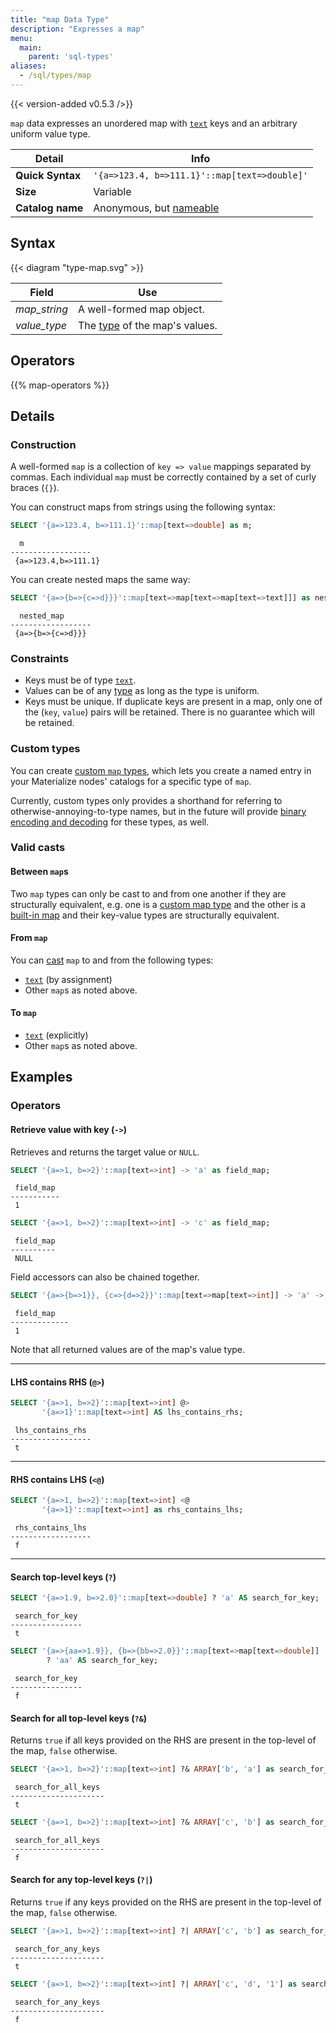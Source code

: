 ```yaml
---
title: "map Data Type"
description: "Expresses a map"
menu:
  main:
    parent: 'sql-types'
aliases:
  - /sql/types/map
---
```


{{< version-added v0.5.3 />}}

`map` data expresses an unordered map with [`text`](../text) keys and an
arbitrary uniform value type.

Detail | Info
-------|------
**Quick Syntax** | `'{a=>123.4, b=>111.1}'::map[text=>double]'`
**Size** | Variable
**Catalog name** | Anonymous, but [nameable](../../create-type)

## Syntax

{{< diagram "type-map.svg" >}}

Field | Use
------|-----
_map&lowbar;string_ | A well-formed map object.
_value&lowbar;type_ | The [type](../../types) of the map's values.

## Operators

{{% map-operators %}}

## Details

### Construction

A well-formed `map` is a collection of `key => value` mappings separated by
commas. Each individual `map` must be correctly contained by a set of curly
braces (`{}`).

You can construct maps from strings using the following syntax:
```sql
SELECT '{a=>123.4, b=>111.1}'::map[text=>double] as m;
```
```nofmt
  m
------------------
 {a=>123.4,b=>111.1}
```

You can create nested maps the same way:
```sql
SELECT '{a=>{b=>{c=>d}}}'::map[text=>map[text=>map[text=>text]]] as nested_map;
```
```nofmt
  nested_map
------------------
 {a=>{b=>{c=>d}}}
```

### Constraints

- Keys must be of type [`text`](../text).
- Values can be of any [type](../../types) as long as the type is uniform.
- Keys must be unique. If duplicate keys are present in a map, only one of the
  (`key`, `value`) pairs will be retained. There is no guarantee which will be
  retained.

### Custom types

You can create [custom `map` types](/sql/types/#custom-types), which lets you
create a named entry in your Materialize nodes' catalogs for a specific type of
`map`.

Currently, custom types only provides a shorthand for referring to
otherwise-annoying-to-type names, but in the future will provide [binary
encoding and decoding][binary] for these types, as well.

[binary]:https://github.com/MaterializeInc/materialize/issues/4628

### Valid casts

#### Between `map`s

Two `map` types can only be cast to and from one another if they are
structurally equivalent, e.g. one is a [custom map
type](/sql/types#custom-types) and the other is a [built-in
map](/sql/types#built-in-types) and their key-value types are structurally
equivalent.

#### From `map`

You can [cast](../../functions/cast) `map` to and from the following types:

- [`text`](../text) (by assignment)
- Other `map`s as noted above.

#### To `map`

- [`text`](../text) (explicitly)
- Other `map`s as noted above.

## Examples

### Operators

#### Retrieve value with key (`->`)

Retrieves and returns the target value or `NULL`.

```sql
SELECT '{a=>1, b=>2}'::map[text=>int] -> 'a' as field_map;
```
```nofmt
 field_map
-----------
 1
```

```sql
SELECT '{a=>1, b=>2}'::map[text=>int] -> 'c' as field_map;
```
```nofmt
 field_map
----------
 NULL
```

Field accessors can also be chained together.

```sql
SELECT '{a=>{b=>1}}, {c=>{d=>2}}'::map[text=>map[text=>int]] -> 'a' -> 'b' as field_map;
```
```nofmt
 field_map
-------------
 1
```

Note that all returned values are of the map's value type.

<hr/>

#### LHS contains RHS (`@>`)

```sql
SELECT '{a=>1, b=>2}'::map[text=>int] @>
       '{a=>1}'::map[text=>int] AS lhs_contains_rhs;
```
```nofmt
 lhs_contains_rhs
------------------
 t
```

<hr/>

#### RHS contains LHS (`<@`)

```sql
SELECT '{a=>1, b=>2}'::map[text=>int] <@
       '{a=>1}'::map[text=>int] as rhs_contains_lhs;
```
```nofmt
 rhs_contains_lhs
------------------
 f
```

<hr/>

#### Search top-level keys (`?`)

```sql
SELECT '{a=>1.9, b=>2.0}'::map[text=>double] ? 'a' AS search_for_key;
```
```nofmt
 search_for_key
----------------
 t
```

```sql
SELECT '{a=>{aa=>1.9}}, {b=>{bb=>2.0}}'::map[text=>map[text=>double]]
        ? 'aa' AS search_for_key;
```
```nofmt
 search_for_key
----------------
 f
```

#### Search for all top-level keys (`?&`)

Returns `true` if all keys provided on the RHS are present in the top-level of
the map, `false` otherwise.

```sql
SELECT '{a=>1, b=>2}'::map[text=>int] ?& ARRAY['b', 'a'] as search_for_all_keys;
```
```nofmt
 search_for_all_keys
---------------------
 t
```

```sql
SELECT '{a=>1, b=>2}'::map[text=>int] ?& ARRAY['c', 'b'] as search_for_all_keys;
```
```nofmt
 search_for_all_keys
---------------------
 f
```

#### Search for any top-level keys (`?|`)

Returns `true` if any keys provided on the RHS are present in the top-level of
the map, `false` otherwise.

```sql
SELECT '{a=>1, b=>2}'::map[text=>int] ?| ARRAY['c', 'b'] as search_for_any_keys;
```
```nofmt
 search_for_any_keys
---------------------
 t
```

```sql
SELECT '{a=>1, b=>2}'::map[text=>int] ?| ARRAY['c', 'd', '1'] as search_for_any_keys;
```
```nofmt
 search_for_any_keys
---------------------
 f
```
